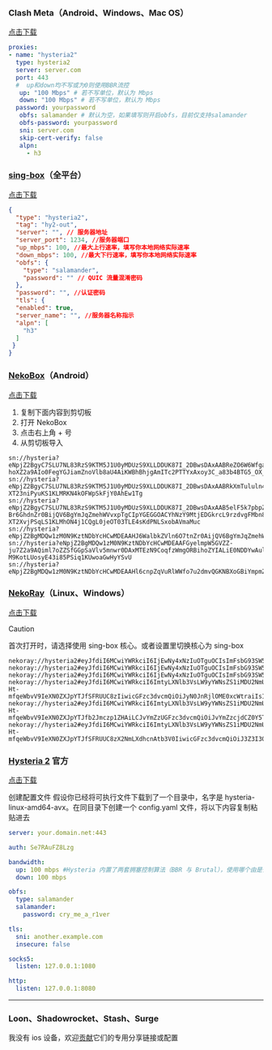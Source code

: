 ### Clash Meta（Android、Windows、Mac OS）
[点击下载](https://wiki.metacubex.one/startup/client/)
```yaml
proxies:
- name: "hysteria2"
  type: hysteria2
  server: server.com
  port: 443
  #  up和down均不写或为0则使用BBR流控
   up: "100 Mbps" # 若不写单位，默认为 Mbps
   down: "100 Mbps" # 若不写单位，默认为 Mbps
  password: yourpassword
   obfs: salamander # 默认为空，如果填写则开启obfs，目前仅支持salamander
   obfs-password: yourpassword
   sni: server.com
   skip-cert-verify: false
   alpn:
     - h3
```

### [sing-box](https://github.com/SagerNet/sing-box)（全平台）
[点击下载](https://github.com/SagerNet/sing-box/releases/tag/v1.8.6)
```json
{
  "type": "hysteria2",
  "tag": "hy2-out",
  "server": "", // 服务器地址
  "server_port": 1234, //服务器端口
  "up_mbps": 100, //最大上行速率，填写你本地网络实际速率
  "down_mbps": 100, //最大下行速率，填写你本地网络实际速率
  "obfs": {
    "type": "salamander",
    "password": "" // QUIC 流量混淆密码
  },
  "password": "", //认证密码
  "tls": {
  "enabled": true,
  "server_name": "", //服务器名称指示
  "alpn": [
    "h3"
  ]
 }
}
```

### [NekoBox](https://github.com/MatsuriDayo/NekoBoxForAndroid)（Android） 
[点击下载](https://github.com/MatsuriDayo/NekoBoxForAndroid/releases/tag/1.2.9)
1. 复制下面内容到剪切板
2. 打开 NekoBox
3. 点击右上角 + 号
4. 从剪切板导入
```
sn://hysteria?eNpjZ2BgyC7SLU7NL83RzS9KTM5J1U0yMDUzS9XLLDDUK87I_2DBwsDAxAABReZO6W6Wfga-hoXZ2a9AIo0FegYGJiamZnoVlb8aU4AiKWBhBhjgAmITc2PTTYxAxoy3C_a83b4BTG5_OX_l09l74z0qi0tSizITjeI9QkIC9I0bGwGgsi1n
sn://hysteria?eNpjZ2BgyC7SLU7NL83RzS9KTM5J1U0yMDUzS9XLLDDUK87I_2DBwsDAxAABRkXmTululn4GvoaF2dmvQEL5SWnFqKIFegYGJiamZnoVlb8aU4BKQJihkQEGuIDYxNzYdDMjkDHr7YI9b7dvAJPbX85f-XT23niPyuKS1KLMRKN4kOFWpSkFjY0AhEw1Tg
sn://hysteria?eNpjZ2BgyC7SLU7NL83RzS9KTM5J1U0yMDUzS9XLLDDUK87I_2DBwsDAxAAB5elF5k7pbpZ-Br6GhdnZr0BijQV6BgYmJqZmehWVvxpTgCIpYGEGGOACYhNzY9MtjEDGkrcL9rzdvgFMbn85f-XT2XvjPSqLS1KLMhON4j1CQgL0jeOT03TLE4sKdPNLSxobAVmaMuc
sn://hysteria?eNpjZ2BgMDQw1zM0N9KztNDbYcHCwMDEAAHJ6WalbkZVln6O7tnZr0AijQV6BgYmJqZmehWVvxpTgCIpYGEGGOACYhOTzYxAasbbBXvebt8FJnc839f3dPbeeI_K4pLUosxEo3iPkJAAfePGRgAv1iTt
sn://hysteria?eNpjZ2BgMDQw1zM0N9KztNDbYcHCwMDEAAFGyelmpW5GVZZ-ju7Z2a9AQiml7oZZSfGGpSaVlv5mnwr0DAxMTEzN9CoqfzWmgORBihoZYIALiE0NDDYwAulZbxfsebt9F5jc8Xxf39PZe-M9KotLUosyE43i85PSiq1KUwoaGwHyYSvU
sn://hysteria?eNpjZ2BgMDQw1zM0N9KztNDbYcHCwMDEAAHl6cnpZqVuRlWWfo7u2dmvQGKNBXoGBiYmpmZ6FZW_GlOAIilgYQYY4AJiUwODjYxAesnbBXvebt8FJnc839f3dPbeeI_K4pLUosxEo3iPkJAAfeP45DTd8sSiAt380pLGRgCJcSqW
```


### [NekoRay](https://github.com/MatsuriDayo/nekoray)（Linux、Windows）
[点击下载](https://github.com/MatsuriDayo/nekoray/releases/tag/3.26)

> [!CAUTION]
> 首次打开时，请选择使用 sing-box 核心。或者设置里切换核心为 sing-box
```
nekoray://hysteria2#eyJfdiI6MCwiYWRkciI6IjEwNy4xNzIuOTguOCIsImFsbG93SW5zZWN1cmUiOmZhbHNlLCJjb25uZWN0aW9uUmVjZWl2ZVdpbmRvdyI6MCwiZGlzYWJsZU10dURpc2NvdmVyeSI6ZmFsc2UsImRpc2FibGVTbmkiOmZhbHNlLCJkb3dubG9hZE1icHMiOjEwMCwiZm9yY2VFeHRlcm5hbCI6ZmFsc2UsImhvcEludGVydmFsIjoxMCwibmFtZSI6IvCfh7rwn4e4576O5Zu9X0h5c3RlcmlhMl9IVFRQLzMiLCJwYXNzd29yZCI6ImNnNnVGMno5TkFHa2tqIiwicG9ydCI6NDQzLCJzbmkiOiJwLjAwNDQ1Ni54eXoiLCJzdHJlYW1SZWNlaXZlV2luZG93IjowLCJ1cGxvYWRNYnBzIjoxMDB9
nekoray://hysteria2#eyJfdiI6MCwiYWRkciI6IjEwNy4xNzIuOTguOCIsImFsbG93SW5zZWN1cmUiOmZhbHNlLCJjb25uZWN0aW9uUmVjZWl2ZVdpbmRvdyI6MCwiZGlzYWJsZU10dURpc2NvdmVyeSI6ZmFsc2UsImRpc2FibGVTbmkiOmZhbHNlLCJkb3dubG9hZE1icHMiOjEwMCwiZm9yY2VFeHRlcm5hbCI6ZmFsc2UsImhvcEludGVydmFsIjoxMCwibmFtZSI6IvCfh7rwn4e4576O5Zu9X0h5c3RlcmlhMl9IVFRQLzNfY2Ytd2FycC1vdXQiLCJwYXNzd29yZCI6IndnY2c2dUYyejlOQUdra2oiLCJwb3J0Ijo1MDAxLCJzbmkiOiJwLjAwNDQ1Ni54eXoiLCJzdHJlYW1SZWNlaXZlV2luZG93IjowLCJ1cGxvYWRNYnBzIjoxMDB9
nekoray://hysteria2#eyJfdiI6MCwiYWRkciI6IjEwNy4xNzIuOTguOCIsImFsbG93SW5zZWN1cmUiOmZhbHNlLCJjb25uZWN0aW9uUmVjZWl2ZVdpbmRvdyI6MCwiZGlzYWJsZU10dURpc2NvdmVyeSI6ZmFsc2UsImRpc2FibGVTbmkiOmZhbHNlLCJkb3dubG9hZE1icHMiOjEwMCwiZm9yY2VFeHRlcm5hbCI6ZmFsc2UsImhvcEludGVydmFsIjoxMCwibmFtZSI6IvCfh7rwn4e4576O5Zu9X0h5c3RlcmlhMl9vYmZzOnVkcCIsIm9iZnNQYXNzd29yZCI6ImR1RzFqYl8xdTR5OU82ciIsInBhc3N3b3JkIjoiMmNnNnVGMno5TkFHa2tqIiwicG9ydCI6NTAwMCwic25pIjoicC4wMDQ0NTYueHl6Iiwic3RyZWFtUmVjZWl2ZVdpbmRvdyI6MCwidXBsb2FkTWJwcyI6MTAwfQ==
nekoray://hysteria2#eyJfdiI6MCwiYWRkciI6ImtyLXNlb3VsLW9yYWNsZS1iMDU2NmUuaXAxLnNob3AiLCJhbGxvd0luc2VjdXJlIjpmYWxzZSwiY29ubmVjdGlvblJlY2VpdmVXaW5kb3ciOjAsImRpc2FibGVNdHVEaXNjb3ZlcnkiOmZhbHNlLCJkaXNhYmxlU25pIjpmYWxzZSwiZG93bmxvYWRNYnBzIjoxMDAsImZvcmNlRXh0ZXJuYWwiOmZhbHNlLCJob3BJbnRlcnZhbCI6MTAsIm5hbWUiOiLwn4ew8J-Ht-mfqeWbvV9IeXN0ZXJpYTJfSFRUUC8zIiwicGFzc3dvcmQiOiJyN0JnRjlOME0xcWtraiIsInBvcnQiOjQ3MzUyLCJzbmkiOiJwLjAwNDQ1Ni54eXoiLCJzdHJlYW1SZWNlaXZlV2luZG93IjowLCJ1cGxvYWRNYnBzIjoxMDB9
nekoray://hysteria2#eyJfdiI6MCwiYWRkciI6ImtyLXNlb3VsLW9yYWNsZS1iMDU2NmUuaXAxLnNob3AiLCJhbGxvd0luc2VjdXJlIjpmYWxzZSwiY29ubmVjdGlvblJlY2VpdmVXaW5kb3ciOjAsImRpc2FibGVNdHVEaXNjb3ZlcnkiOmZhbHNlLCJkaXNhYmxlU25pIjpmYWxzZSwiZG93bmxvYWRNYnBzIjoxMDAsImZvcmNlRXh0ZXJuYWwiOmZhbHNlLCJob3BJbnRlcnZhbCI6MTAsIm5hbWUiOiLwn4ew8J-Ht-mfqeWbvV9IeXN0ZXJpYTJfb2Jmczp1ZHAiLCJvYmZzUGFzc3dvcmQiOiJvYmZzcjdCZ0Y5TjBNMXFra2oiLCJwYXNzd29yZCI6IjJyN0JnRjlOME0xcWtraiIsInBvcnQiOjQ3MzUzLCJzbmkiOiJwLjAwNDQ1Ni54eXoiLCJzdHJlYW1SZWNlaXZlV2luZG93IjowLCJ1cGxvYWRNYnBzIjoxMDB9
nekoray://hysteria2#eyJfdiI6MCwiYWRkciI6ImtyLXNlb3VsLW9yYWNsZS1iMDU2NmUuaXAxLnNob3AiLCJhbGxvd0luc2VjdXJlIjpmYWxzZSwiY29ubmVjdGlvblJlY2VpdmVXaW5kb3ciOjAsImRpc2FibGVNdHVEaXNjb3ZlcnkiOmZhbHNlLCJkaXNhYmxlU25pIjpmYWxzZSwiZG93bmxvYWRNYnBzIjoxMDAsImZvcmNlRXh0ZXJuYWwiOmZhbHNlLCJob3BJbnRlcnZhbCI6MTAsIm5hbWUiOiLwn4ew8J-Ht-mfqeWbvV9IeXN0ZXJpYTJfSFRUUC8zX2NmLXdhcnAtb3V0IiwicGFzc3dvcmQiOiJ3Z3I3QmdGOU4wTTFxa2tqIiwicG9ydCI6NDczNTQsInNuaSI6InAuMDA0NDU2Lnh5eiIsInN0cmVhbVJlY2VpdmVXaW5kb3ciOjAsInVwbG9hZE1icHMiOjEwMH0=
```
### [Hysteria 2](https://github.com/apernet/hysteria) 官方
[点击下载](https://github.com/apernet/hysteria/releases/tag/app%2Fv2.2.4)

创建配置文件
假设你已经将可执行文件下载到了一个目录中，名字是 hysteria-linux-amd64-avx。在同目录下创建一个 config.yaml 文件，将以下内容复制粘贴进去

```yaml
server: your.domain.net:443 

auth: Se7RAuFZ8Lzg 

bandwidth: 
  up: 100 mbps #Hysteria 内置了两套拥塞控制算法（BBR 与 Brutal），使用哪个由是否提供了带宽值决定。 如果希望使用 BBR 而不是 Brutal，可以删除整个 bandwidth 部分。
  down: 100 mbps

obfs:
  type: salamander
  salamander:
    password: cry_me_a_r1ver

tls:
  sni: another.example.com 
  insecure: false 

socks5:
  listen: 127.0.0.1:1080 

http:
  listen: 127.0.0.1:8080
```

____
### Loon、Shadowrocket、Stash、Surge
我没有 ios 设备，欢迎[贡献](https://github.com/yvgbk/gbzzZ/issues)它们的专用分享链接或配置
